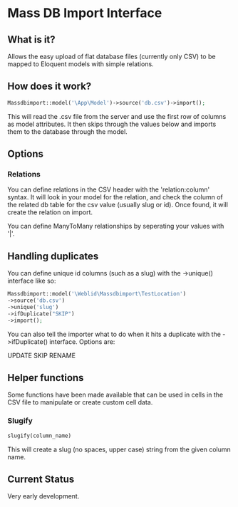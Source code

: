 # Mass DB Import Interface

## What is it?

Allows the easy upload of flat database files (currently only CSV) to be mapped to Eloquent models with simple relations. 

## How does it work?

```php
Massdbimport::model('\App\Model')->source('db.csv')->import();
```

This will read the .csv file from the server and use the first row of columns as model attributes. It then skips through the values below and imports them to the database through the model.

## Options

### Relations

You can define relations in the CSV header with the 'relation:column' syntax. It will look in your model for the relation, and check the column of the related db table for the csv value (usually slug or id). Once found, it will create the relation on import.

You can define ManyToMany relationships by seperating your values with '|'.

## Handling duplicates

You can define unique id columns (such as a slug) with the ->unique() interface like so:

```php
Massdbimport::model('\Weblid\Massdbimport\TestLocation')
->source('db.csv')
->unique('slug')
->ifDuplicate("SKIP")
->import();
```

You can also tell the importer what to do when it hits a duplicate with the ->ifDuplicate() interface. Options are:

UPDATE
SKIP
RENAME

## Helper functions

Some functions have been made available that can be used in cells in the CSV file to manipulate or create custom cell data.

### Slugify 
```php
slugify(column_name)
```
This will create a slug (no spaces, upper case) string from the given column name.


## Current Status

Very early development.